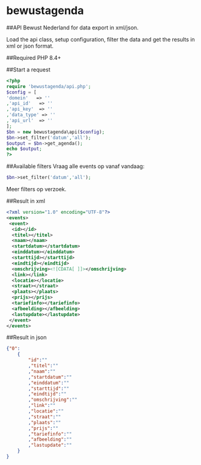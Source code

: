 bewustagenda
============

##API Bewust Nederland for data export in xml/json.

Load the api class, setup configuration, filter the data and get the results in xml or json format.

##Required
PHP 8.4+

##Start a request
```php
<?php
require 'bewustagenda/api.php';
$config = [
'domein'   => ''
,'api_id'   => ''
,'api_key'  => ''
,'data_type' => ''
,'api_url'  => ''
];
$bn = new bewustagenda\api($config);
$bn->set_filter('datum','all');
$output = $bn->get_agenda();
echo $output;
?>
```

##Available filters
Vraag alle events op vanaf vandaag:
```php
$bn->set_filter('datum','all');
```
Meer filters op verzoek.

##Result in xml

```xml
<?xml version="1.0" encoding="UTF-8"?>
<events>
 <event>
  <id></id>
  <titel></titel>
  <naam></naam>
  <startdatum></startdatum>
  <einddatum></einddatum>
  <starttijd></starttijd>
  <eindtijd></eindtijd>
  <omschrijving><![CDATA[ ]]></omschrijving>
  <link></link>
  <locatie></locatie>
  <straat></straat>
  <plaats></plaats>
  <prijs></prijs>
  <tariefinfo></tariefinfo>
  <afbeelding></afbeelding>
  <lastupdate></lastupdate>
 </event>
</events>
```

##Result in json

```json
{"0":
	{
		"id":""
		,"titel":""
		,"naam":""
		,"startdatum":""
		,"einddatum":""
		,"starttijd":""
		,"eindtijd":""
		,"omschrijving":""
		,"link":""
		,"locatie":""
		,"straat":""
		,"plaats":""
		,"prijs":""
		,"tariefinfo":""
		,"afbeelding":""
		,"lastupdate":""
	}
}
```

